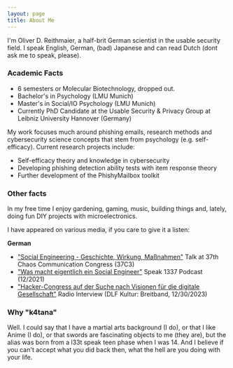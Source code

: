 ```yaml
---
layout: page
title: About Me
---
```

I'm Oliver D. Reithmaier, a half-brit German scientist in the usable security field. I speak English, German, (bad) Japanese and can read Dutch (dont ask me to speak, please). 

### Academic Facts

- 6 semesters or Molecular Biotechnology, dropped out. 
- Bachelor's in Psychology (LMU Munich)
- Master's in Social/IO Psychology (LMU Munich)
- Currently PhD Candidate at the Usable Security & Privacy Group at Leibniz University Hannover (Germany)

My work focuses much around phishing emails, research methods and cybersecurity science concepts that stem from psychology (e.g. self-efficacy). Current research projects include: 

- Self-efficacy theory and knowledge in cybersecurity
- Developing phishing detection ability tests with item response theory
- Further development of the PhishyMailbox toolkit

### Other facts

In my free time I enjoy gardening, gaming, music, building things and, lately, doing fun DIY projects with microelectronics. 

I have appeared on various media, if you care to give it a listen: 

**German**

- ["Social Engineering - Geschichte, Wirkung, Maßnahmen"](https://youtu.be/r8bQeZe844g) Talk at 37th Chaos Communication Congress (37C3)
- ["Was macht eigentlich ein Social Engineer"](https://www.podcast.de/episode/624092763/was-macht-eigentlich-ein-social-engineer-mit-oliver-reithmaier) Speak 1337 Podcast (12/2021)
- ["Hacker-Congress auf der Suche nach Visionen für die digitale Gesellschaft"](https://www.deutschlandfunkkultur.de/37c3-hacker-congress-auf-der-suche-nach-visionen-fuer-die-digitale-gesellschaft-dlf-kultur-83819878-100.html) Radio Interview (DLF Kultur: Breitband, 12/30/2023)

### Why "k4tana"

Well. I could say that I have a martial arts background (I do), or that I like Anime (I do), or that swords are fascinating objects to me (they are), but the alias was born from a l33t speak teen phase when I was 14. And I believe if you can't accept what you did back then, what the hell are you doing with your life.